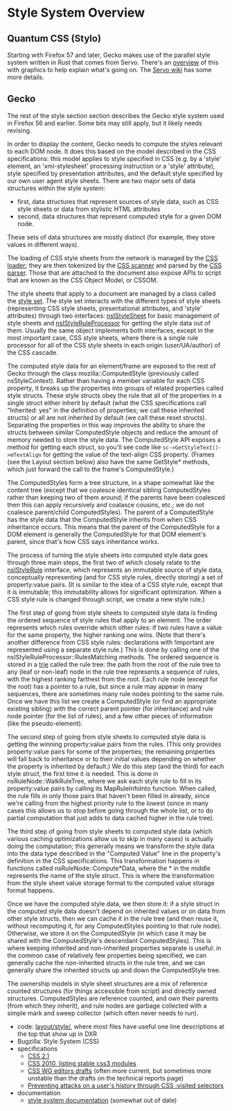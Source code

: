 # Style System Overview

## Quantum CSS (Stylo)

Starting with Firefox 57 and later, Gecko makes use of the parallel
style system written in Rust that comes from Servo. There\'s an
[overview](https://hacks.mozilla.org/2017/08/inside-a-super-fast-css-engine-quantum-css-aka-stylo/)
of this with graphics to help explain what\'s going on. The [Servo
wiki](https://github.com/servo/servo/wiki/Layout-Overview) has some more
details.

## Gecko

The rest of the style section section describes the Gecko style system
used in Firefox 56 and earlier. Some bits may still apply, but it likely
needs revising.

In order to display the content, Gecko needs to compute the styles
relevant to each DOM node. It does this based on the model described in
the CSS specifications: this model applies to style specified in CSS
(e.g. by a \'style\' element, an \'xml-stylesheet\' processing
instruction or a \'style\' attribute), style specified by presentation
attributes, and the default style specified by our own user agent style
sheets. There are two major sets of data structures within the style
system:

-   first, data structures that represent sources of style data, such as
    CSS style sheets or data from stylistic HTML attributes
-   second, data structures that represent computed style for a given
    DOM node.

These sets of data structures are mostly distinct (for example, they
store values in different ways).

The loading of CSS style sheets from the network is managed by the [CSS
loader](https://dxr.mozilla.org/mozilla-central/source/layout/style/Loader.h);
they are then tokenized by the [CSS
scanner](https://dxr.mozilla.org/mozilla-central/source/layout/style/nsCSSScanner.h)
and parsed by the [CSS
parser](https://dxr.mozilla.org/mozilla-central/source/layout/style/nsCSSParser.h).
Those that are attached to the document also expose APIs to script that
are known as the CSS Object Model, or CSSOM.

The style sheets that apply to a document are managed by a class called
the [style
set](https://dxr.mozilla.org/mozilla-central/source/layout/style/nsStyleSet.h).
The style set interacts with the different types of style sheets
(representing CSS style sheets, presentational attributes, and \'style\'
attributes) through two interfaces:
[nsIStyleSheet](http://dxr.mozilla.org/mozilla-central/source/layout/style/nsIStyleSheet.h)
for basic management of style sheets and
[nsIStyleRuleProcessor](http://dxr.mozilla.org/mozilla-central/source/layout/style/nsIStyleRuleProcessor.h)
for getting the style data out of them. Usually the same object
implements both interfaces, except in the most important case, CSS style
sheets, where there is a single rule processor for all of the CSS style
sheets in each origin (user/UA/author) of the CSS cascade.

The computed style data for an element/frame are exposed to the rest of
Gecko through the class mozilla::ComputedStyle (previously called
nsStyleContext). Rather than having a member variable for each CSS
property, it breaks up the properties into groups of related properties
called style structs. These style structs obey the rule that all of the
properties in a single struct either inherit by default (what the CSS
specifications call \"Inherited: yes\" in the definition of properties;
we call these inherited structs) or all are not inherited by default (we
call these reset structs). Separating the properties in this way
improves the ability to share the structs between similar ComputedStyle
objects and reduce the amount of memory needed to store the style data.
The ComputedStyle API exposes a method for getting each struct, so
you\'ll see code like `sc->GetStyleText()->mTextAlign` for getting the
value of the text-align CSS property. (Frames (see the Layout section
below) also have the same GetStyle\* methods, which just forward the
call to the frame\'s ComputedStyle.)

The ComputedStyles form a tree structure, in a shape somewhat like the
content tree (except that we coalesce identical sibling ComputedStyles
rather than keeping two of them around; if the parents have been
coalesced then this can apply recursively and coalasce cousins, etc.; we
do not coalesce parent/child ComputedStyles). The parent of a
ComputedStyle has the style data that the ComputedStyle inherits from
when CSS inheritance occurs. This means that the parent of the
ComputedStyle for a DOM element is generally the ComputedStyle for that
DOM element\'s parent, since that\'s how CSS says inheritance works.

The process of turning the style sheets into computed style data goes
through three main steps, the first two of which closely relate to the
[nsIStyleRule](http://dxr.mozilla.org/mozilla-central/source/layout/style/nsIStyleRule.h)
interface, which represents an immutable source of style data,
conceptually representing (and for CSS style rules, directly storing) a
set of property:value pairs. (It is similar to the idea of a CSS style
rule, except that it is immutable; this immutability allows for
significant optimization. When a CSS style rule is changed through
script, we create a new style rule.)

The first step of going from style sheets to computed style data is
finding the ordered sequence of style rules that apply to an element.
The order represents which rules override which other rules: if two
rules have a value for the same property, the higher ranking one wins.
(Note that there\'s another difference from CSS style rules:
declarations with !important are represented using a separate style
rule.) This is done by calling one of the
nsIStyleRuleProcessor::RulesMatching methods. The ordered sequence is
stored in a [trie](http://en.wikipedia.org/wiki/Trie) called the rule
tree: the path from the root of the rule tree to any (leaf or non-leaf)
node in the rule tree represents a sequence of rules, with the highest
ranking farthest from the root. Each rule node (except for the root) has
a pointer to a rule, but since a rule may appear in many sequences,
there are sometimes many rule nodes pointing to the same rule. Once we
have this list we create a ComputedStyle (or find an appropriate
existing sibling) with the correct parent pointer (for inheritance) and
rule node pointer (for the list of rules), and a few other pieces of
information (like the pseudo-element).

The second step of going from style sheets to computed style data is
getting the winning property:value pairs from the rules. (This only
provides property:value pairs for some of the properties; the remaining
properties will fall back to inheritance or to their initial values
depending on whether the property is inherited by default.) We do this
step (and the third) for each style struct, the first time it is needed.
This is done in nsRuleNode::WalkRuleTree, where we ask each style rule
to fill in its property:value pairs by calling its MapRuleInfoInto
function. When called, the rule fills in only those pairs that haven\'t
been filled in already, since we\'re calling from the highest priority
rule to the lowest (since in many cases this allows us to stop before
going through the whole list, or to do partial computation that just
adds to data cached higher in the rule tree).

The third step of going from style sheets to computed style data (which
various caching optimizations allow us to skip in many cases) is
actually doing the computation; this generally means we transform the
style data into the data type described in the \"Computed Value\" line
in the property\'s definition in the CSS specifications. This
transformation happens in functions called nsRuleNode::Compute\*Data,
where the \* in the middle represents the name of the style struct. This
is where the transformation from the style sheet value storage format to
the computed value storage format happens.

Once we have the computed style data, we then store it: if a style
struct in the computed style data doesn\'t depend on inherited values or
on data from other style structs, then we can cache it in the rule tree
(and then reuse it, without recomputing it, for any ComputedStyles
pointing to that rule node). Otherwise, we store it on the ComputedStyle
(in which case it may be shared with the ComputedStyle\'s descendant
ComputedStyles). This is where keeping inherited and non-inherited
properties separate is useful: in the common case of relatively few
properties being specified, we can generally cache the non-inherited
structs in the rule tree, and we can generally share the inherited
structs up and down the ComputedStyle tree.

The ownership models in style sheet structures are a mix of reference
counted structures (for things accessible from script) and directly
owned structures. ComputedStyles are reference counted, and own their
parents (from which they inherit), and rule nodes are garbage collected
with a simple mark and sweep collector (which often never needs to run).

-   code:
    [layout/style/](http://dxr.mozilla.org/mozilla-central/source/layout/style/),
    where most files have useful one line descriptions at the top that
    show up in DXR
-   Bugzilla: Style System (CSS)
-   specifications
    -   [CSS 2.1](http://www.w3.org/TR/CSS21/)
    -   [CSS 2010, listing stable css3
        modules](http://www.w3.org/TR/css-2010/)
    -   [CSS WG editors drafts](http://dev.w3.org/csswg/) (often more
        current, but sometimes more unstable than the drafts on the
        technical reports page)
    -   [Preventing attacks on a user\'s history through CSS :visited
        selectors](http://dbaron.org/mozilla/visited-privacy)
-   documentation
    -   [style system
        documentation](http://www-archive.mozilla.org/newlayout/doc/style-system.html)
        (somewhat out of date)
